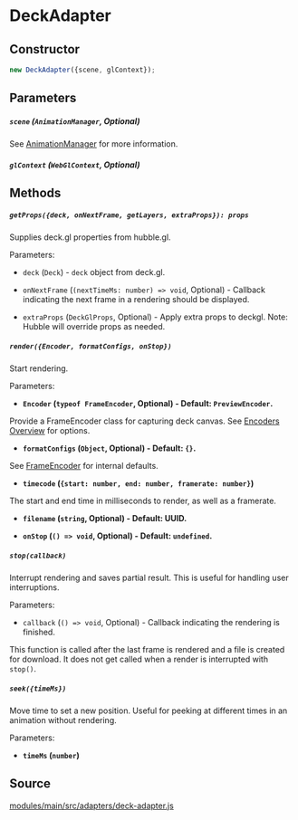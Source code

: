 # DeckAdapter

## Constructor

```js
new DeckAdapter({scene, glContext});
```

## Parameters

##### `scene` (`AnimationManager`, Optional)

See [AnimationManager](/docs/api-reference/animations/animation-manager) for more information.

##### `glContext` (`WebGlContext`, Optional)

## Methods

##### `getProps({deck, onNextFrame, getLayers, extraProps}): props`

Supplies deck.gl properties from hubble.gl.

Parameters:

* `deck` (`Deck`) - `deck` object from deck.gl.

* `onNextFrame` (`(nextTimeMs: number) => void`, Optional) - Callback indicating the next frame in a rendering should be displayed.

* `extraProps` (`DeckGlProps`, Optional) - Apply extra props to deckgl. Note: Hubble will override props as needed.

##### `render({Encoder, formatConfigs, onStop})`

Start rendering.

Parameters:

* **`Encoder` (`typeof FrameEncoder`, Optional) - Default: `PreviewEncoder`.**

Provide a FrameEncoder class for capturing deck canvas. See [Encoders Overview](/docs/api-reference/encoder) for options.

* **`formatConfigs` (`Object`, Optional) - Default: `{}`.**

See [FrameEncoder](/docs/api-reference/encoder/frame-encoder#constructor-1) for internal defaults.

* **`timecode` (`{start: number, end: number, framerate: number}`)**

The start and end time in milliseconds to render, as well as a framerate.
          
* **`filename` (`string`, Optional) - Default: UUID.**

* **`onStop` (`() => void`, Optional) - Default: `undefined`.**

##### `stop(callback)`

Interrupt rendering and saves partial result. This is useful for handling user interruptions.

Parameters:

* `callback` (`() => void`, Optional) - Callback indicating the rendering is finished.

This function is called after the last frame is rendered and a file is created for download. It does not get called when a render is interrupted with `stop()`.

##### `seek({timeMs})`

Move time to set a new position. Useful for peeking at different times in an animation without rendering.

Parameters:

* **`timeMs` (`number`)**

## Source

[modules/main/src/adapters/deck-adapter.js](https://github.com/uber/hubble.gl/blob/master/modules/main/src/adapters/deck-adapter.js)
